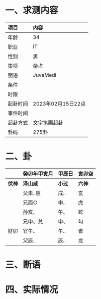 # 一、求测内容
|项目|内容|
|:-|:-|
|年龄|34|
|职业|IT|
|性别|男|
|策项|杂占|
|钥语|JuveMedi|
|条件||
|时限||
|起卦时间|2023年02月15日22点|
|事件时间||
|起卦方式|文字笔画起卦|
|卦码|275卦|

# 二、卦
||癸卯年甲寅月|甲辰日|寅卯空|
|:-|:-|:-|:-|
|**伏神**|**泽山咸**|**小过**|**六神**|
||父未..应|戌..|玄|
||兄酉○|申..|虎|
||孙亥、|午、|蛇|
||兄申、兑|申、|勾|
|财卯|官午..|午..|雀|
||父辰..|辰..|龙|


# 三、断语

# 四、实际情况